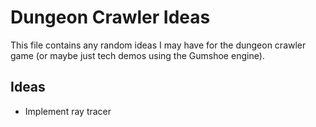Dungeon Crawler Ideas
==============

This file contains any random ideas I may have for the dungeon crawler game (or maybe just tech demos using the Gumshoe engine).


Ideas
--------

* Implement ray tracer
